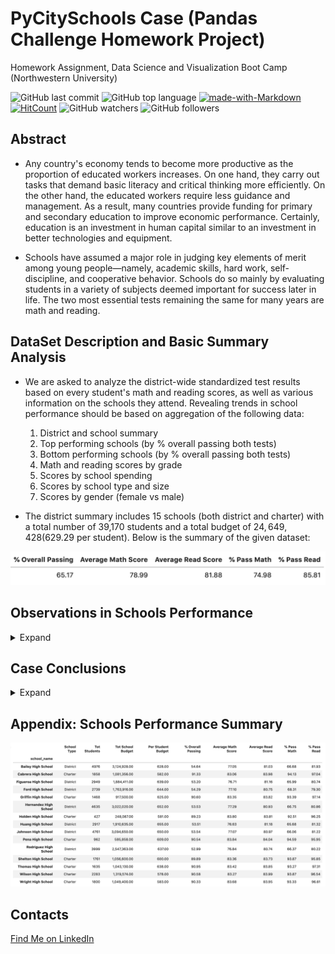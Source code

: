 # PyCitySchools Case (Pandas Challenge Homework Project)

Homework Assignment, Data Science and Visualization Boot Camp (Northwestern University)

![GitHub last commit](https://img.shields.io/github/last-commit/OlegRyzhkov2020/pandas-challenge)
![GitHub top language](https://img.shields.io/github/languages/top/OlegRyzhkov2020/pandas-challenge)
[![made-with-Markdown](https://img.shields.io/badge/Made%20with-Markdown-1f425f.svg)](http://commonmark.org)
[![HitCount](http://hits.dwyl.com/OlegRyzhkov2020/pandas-challenge.svg)](http://hits.dwyl.com/OlegRyzhkov2020/pandas-challenge)
![GitHub watchers](https://img.shields.io/github/watchers/OlegRyzhkov2020/pandas-challenge?label=Watch&style=social)
![GitHub followers](https://img.shields.io/github/followers/OlegRyzhkov2020?label=Follow&style=social)

## Abstract

* Any country's economy tends to become more productive as the proportion of educated workers increases. On one hand, they carry out tasks that demand basic literacy and critical thinking more efficiently. On the other hand, the educated workers require less guidance and management. As a result, many countries provide funding for primary and secondary education to improve economic performance. Certainly, education is an investment in human capital similar to an investment in better technologies and equipment.

* Schools have assumed a major role in judging key elements of merit among young people—namely, academic skills, hard work, self-discipline, and cooperative behavior. Schools do so mainly by evaluating students in a variety of subjects deemed important for success later in life. The two most essential tests remaining  the same for many years are math and reading.

## DataSet Description and Basic Summary Analysis

* We are asked to analyze the district-wide standardized test results based on every student's math and reading scores, as well as various information on the schools they attend. Revealing trends in school performance should be based on aggregation of the following data:
    1. District and school summary
    2. Top performing schools (by % overall passing both tests)
    3. Bottom performing schools (by % overall passing both tests)
    4. Math and reading scores by grade
    5. Scores by school spending
    6. Scores by school type and size
    7. Scores by gender (female vs male)

* The district summary includes 15 schools (both district and charter) with a total number of 39,170 students and a total budget of $24,649,428 ($629.29 per student). Below is the summary of the given dataset:

![District Summary](images/gen_summary.png)

## Observations in Schools Performance
<details>
<summary>Expand</summary>

#### Trend 1: Overall performance in reading is better over math

![Scores_chart](images/scores_chart.png)
![Performance_chart](images/performance_chart.png)

#### Trend 2: Overall performance in Charter schools is better over District schools

![Type_chart](images/type_chart.png)

#### Trend 3: Overall performance in small and medium size schools is better over large schools

![Size_chart](images/size_chart.png)

#### Trend 4: Overall performance among female students is better over male students

![Gender_table](images/gender_summary.png)

![Gender_chart](images/gender_chart.png)

</details>

## Case Conclusions
<details>
<summary>Expand</summary>

* Overall, the observed trends revealed the general tendency: students achievements in reading are better over math and charter schools students performance is better over district schools.  
* Additionally, at least two other observed trends require attention. The first is that, the overall both tests passing rate is significantly lower versus at least one test passing rate (65.17% both tests pass vs >90% at least one test). It reveals the tendency of a large number of students who passed one test and failed another one.  The second trend is the overall performance is not significantly affected by the particular school spending budget per one student.
* In 1967, on the first international comparison of educational achievement in math, the United States ranked 11 out of 12 nations. Nothing serious has changed since that time. The U.S. still ranks behind the main group of developed countries. After recent tests results were released by the Programme for International Student Assessment, or PISA , US Secretary of Education Betsy DeVos said "The bottom line is there has not been a single study that shows American education is improving enough," DeVos said in a statement. "Scores have flatlined for a decade. Worse yet, scores for our most vulnerable students continue to decline. We are being outpaced not only by our global competitors like China and Russia, but also by countries like Estonia, Finland and Canada."
* It brings us to a final conclusion. The family factor plays a significant role in student's performance. Unfortunately, the inequality in parent's wealth and status is still remaining a big barrier in obtaining a quality primary education in the US. Not only family provides finance for private school and additional tutoring but also guidance and support beyond school. A founding ideal of American democracy is that merit, not accident of birth, should determine individuals’ income and social status. Americans had a hard time defining federal and state level allocation of resources. To improve overall performance across US schools might be require returning back to this issue.

</details>

## Appendix: Schools Performance Summary

![PyCitySchools Summary](images/schools_chart.png)

## Contacts
[Find Me on
LinkedIn](https://www.linkedin.com/in/oleg-n-ryzhkov/)
